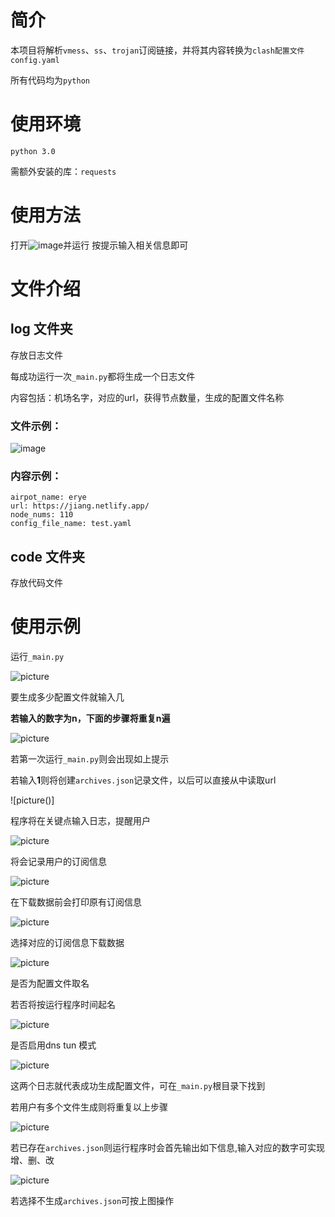 # 简介

本项目将解析`vmess`、`ss`、`trojan`订阅链接，并将其内容转换为`clash配置文件 config.yaml`

所有代码均为`python`

# 使用环境

`python 3.0`

需额外安装的库：`requests`

# 使用方法

打开![image](https://github.com/eastarpen/config-for-clash/blob/master/Picture/image-20210412184039515.png)并运行
按提示输入相关信息即可

# 文件介绍

## log 文件夹

存放日志文件

每成功运行一次`_main.py`都将生成一个日志文件

内容包括：机场名字，对应的url，获得节点数量，生成的配置文件名称

### 文件示例：
![image]()
### 内容示例：
```
airpot_name: erye
url: https://jiang.netlify.app/
node_nums: 110
config_file_name: test.yaml
```
## code 文件夹

存放代码文件

# 使用示例

运行`_main.py`

![picture]()

要生成多少配置文件就输入几

**若输入的数字为n，下面的步骤将重复n遍**

![picture]()

若第一次运行`_main.py`则会出现如上提示

若输入**1**则将创建`archives.json`记录文件，以后可以直接从中读取url

![picture()]

程序将在关键点输入日志，提醒用户

![picture]()

将会记录用户的订阅信息

![picture]()

在下载数据前会打印原有订阅信息

![picture]()

选择对应的订阅信息下载数据

![picture]()

是否为配置文件取名

若否将按运行程序时间起名

![picture]()

是否启用dns tun 模式

![picture]()

这两个日志就代表成功生成配置文件，可在`_main.py`根目录下找到

若用户有多个文件生成则将重复以上步骤

![picture]()

若已存在`archives.json`则运行程序时会首先输出如下信息,输入对应的数字可实现增、删、改

![picture]()

若选择不生成`archives.json`可按上图操作

